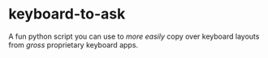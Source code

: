# keyboard-to-ask

A fun python script you can use to *more easily* copy over keyboard layouts from *gross* proprietary keyboard apps.
